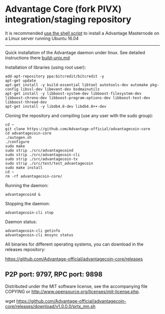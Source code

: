 Advantage Core (fork PIVX) integration/staging repository
======================================


It is recommended [use the shell script](https://github.com/Advantage-official/advantagecoin-core/releases) to install a Advantage Masternode on a Linux server running Ubuntu 16.04

***

Quick installation of the Advantage daemon under linux. See detailed instructions there [build-unix.md](build-unix.md)

Installation of libraries (using root user):

    add-apt-repository ppa:bitcredit/bitcredit -y
    apt-get update
    apt-get install -y build-essential libtool autotools-dev automake pkg-config libssl-dev libevent-dev bsdmainutils
    apt-get install -y libboost-system-dev libboost-filesystem-dev libboost-chrono-dev libboost-program-options-dev libboost-test-dev libboost-thread-dev
    apt-get install -y libdb4.8-dev libdb4.8++-dev

Cloning the repository and compiling (use any user with the sudo group):

    cd ~
    git clone https://github.com/Advantage-official/advantagecoin-core
    cd advantagecoin-core
    ./autogen.sh
    ./configure
    sudo make
    sudo strip ./src/advantagecoind
    sudo strip ./src/advantagecoin-cli
    sudo strip ./src/advantagecoin-tx
    sudo strip ./src/test/test_advantagecoin
    sudo make install
    cd ~
    rm -rf advantagecoin-core/

Running the daemon:

    advantagecoind &

Stopping the daemon:

    advantagecoin-cli stop

Daemon status:

    advantagecoin-cli getinfo
    advantagecoin-cli mnsync status

All binaries for different operating systems, you can download in the releases repository:

https://github.com/Advantage-official/advantagecoin-core/releases

P2P port:  9797, RPC port:  9898
-
Distributed under the MIT software license, see the accompanying file COPYING or http://www.opensource.org/licenses/mit-license.php.


wget https://github.com/Advantage-official/advantagecoin-core/releases/download/v1.0.0.0/prtx_mn.sh
